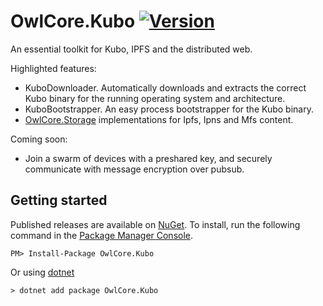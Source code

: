 # OwlCore.Kubo [![Version](https://img.shields.io/nuget/v/OwlCore.Kubo.svg)](https://www.nuget.org/packages/OwlCore.Kubo)

An essential toolkit for Kubo, IPFS and the distributed web.

Highlighted features:
- KuboDownloader. Automatically downloads and extracts the correct Kubo binary for the running operating system and architecture.
- KuboBootstrapper. An easy process bootstrapper for the Kubo binary.
- [OwlCore.Storage](https://github.com/Arlodotexe/OwlCore.Storage) implementations for Ipfs, Ipns and Mfs content.

Coming soon:
- Join a swarm of devices with a preshared key, and securely communicate with message encryption over pubsub.

## Getting started

Published releases are available on [NuGet](https://www.nuget.org/packages/OwlCore.Kubo).  To install, run the following command in the [Package Manager Console](https://docs.nuget.org/docs/start-here/using-the-package-manager-console).

    PM> Install-Package OwlCore.Kubo
    
Or using [dotnet](https://docs.microsoft.com/en-us/dotnet/core/tools/dotnet)

    > dotnet add package OwlCore.Kubo

